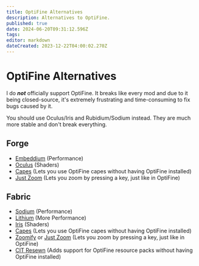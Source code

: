 ```yaml
---
title: OptiFine Alternatives
description: Alternatives to OptiFine.
published: true
date: 2024-06-20T09:31:12.596Z
tags: 
editor: markdown
dateCreated: 2023-12-22T04:00:02.270Z
---
```


# OptiFine Alternatives

I do **_not_** officially support OptiFine.
It breaks like every mod and due to it being closed-source, it's extremely frustrating and time-consuming to fix bugs caused by it.

You should use Oculus/Iris and Rubidium/Sodium instead.
They are much more stable and don't break everything.

## Forge

- [Embeddium](https://www.curseforge.com/minecraft/mc-mods/embeddium) (Performance)
- [Oculus](https://www.curseforge.com/minecraft/mc-mods/oculus) (Shaders)
- [Capes](https://www.curseforge.com/minecraft/mc-mods/capes) (Lets you use OptiFine capes without having OptiFine installed)
- [Just Zoom](https://legacy.curseforge.com/minecraft/mc-mods/just-zoom-forge) (Lets you zoom by pressing a key, just like in OptiFine)

## Fabric

- [Sodium](https://www.curseforge.com/minecraft/mc-mods/sodium) (Performance)
- [Lithium](https://modrinth.com/mod/lithium) (More Performance)
- [Iris](https://www.curseforge.com/minecraft/mc-mods/irisshaders) (Shaders)
- [Capes](https://www.curseforge.com/minecraft/mc-mods/capes) (Lets you use OptiFine capes without having OptiFine installed)
- [Zoomify](https://www.curseforge.com/minecraft/mc-mods/zoomify) or [Just Zoom](https://legacy.curseforge.com/minecraft/mc-mods/just-zoom-forge) (Lets you zoom by pressing a key, just like in OptiFine)
- [CIT Resewn](https://www.curseforge.com/minecraft/mc-mods/cit-resewn) (Adds support for OptiFine resource packs without having OptiFine installed)